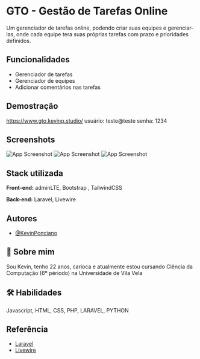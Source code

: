 
# GTO - Gestão de Tarefas Online 


Um gerenciador de tarefas online, podendo criar suas equipes e gerenciar-las, onde cada equipe tera suas próprias tarefas com prazo e prioridades definidos.



## Funcionalidades

- Gerenciador de tarefas
- Gerenciador de equipes
- Adicionar comentários nas tarefas 

## Demostração
https://www.gto.kevinp.studio/
usuário: teste@teste
senha: 1234

## Screenshots

![App Screenshot](https://www.gto.kevinp.studio/assets/images/Captura%20de%20tela_20230123_131058.png)
![App Screenshot](https://www.gto.kevinp.studio/assets/images/Captura%20de%20tela_20230123_131043.png)
![App Screenshot](https://www.gto.kevinp.studio/assets/images/Captura%20de%20tela_20230123_131030.png)



## Stack utilizada

**Front-end:** adminLTE, Bootstrap , TailwindCSS

**Back-end:** Laravel, Livewire


## Autores

- [@KevinPonciano](https://github.com/Kevin-Ponciano/)


## 🚀 Sobre mim
Sou Kevin, tenho 22 anos, carioca e atualmente estou cursando Ciência da Computação (6º périodo) na Universidade de Vila Vela



## 🛠 Habilidades
Javascript, HTML, CSS, PHP, LARAVEL, PYTHON


## Referência

 - [Laravel](https://laravel.com/)
 - [Livewire](https://laravel-livewire.com/)
 

